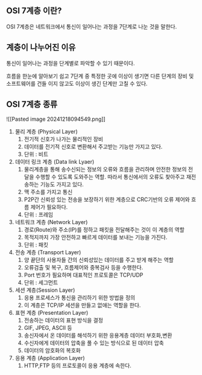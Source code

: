 ## OSI 7계층 이란?
OSI 7계층은 네트워크에서 통신이 일어나는 과정을 7단계로 나눈 것을 말한다.

## 계층이 나누어진 이유
통신이 일어나는 과정을 단계별로 파악할 수 있기 때문이다.

흐름을 한눈에 알아보기 쉽고 7단계 중 특정한 곳에 이상이 생기면 다른 단계의 장비 및 소프트웨어를 건들 이지 않고도 이상이 생긴 단계만 고칠 수 있다.

## OSI 7계층 종류
![[Pasted image 20241218094549.png]]
1. 물리 계층 (Physical Layer)
	1.  전기적 신호가 나가는 물리적인 장비
	2. 데이터를 전기적 신호로 변환해서 주고받는 기능만 가지고 있다. 
	3. 단위 : 비트
2.  데이터 링크 계층 (Data link Lyaer)
	1.  물리계층을 통해 송수신되는 정보의 오류와 흐름을 관리하며 안전한 정보의 전달을 수행할 수 있도록 도와주는 역할. 따라서 통신에서의 오류도 찾아주고 재전송하는 기능도 가지고 있다.
	2. 맥 주소를 가지고 통신
	3. P2P간 신뢰성 있는 전송을 보장하기 위한 계층으로 CRC기반의 오류 제어와 흐름 제어가 필요하다.
	4. 단위 : 프레임
3.  네트워크 계층 (Network Layer)
	1. 경로(Route)와 주소(IP)를 정하고 패킷을 전달해주는 것이 이 계층의 역할
	2. 목적지까지 가장 안전하고 빠르게 데이터를 보내는 기능을 가진다.
	3. 단위 : 패킷
4. 전송 계층 (Transport Layer)
	1. 양 끝단의 사용자들 간의 신뢰성있는 데이터를 주고 받게 해주는 역할
	2. 오류검출 및 복구, 흐름제어와 중복검사 등을 수행한다.
	3. Port 번호가 필요하며 대표적인 프로토콜은 TCP/UDP
	4. 단위 : 세그먼트
5.  세션  계층(Session Layer)
	1.  응용 프로세스가 통신을 관리하기 위한 방법을 정의
	2. 이 계층은 TCP/IP 세션을 만들고 없애는 역할을 한다.
6. 표현 계층 (Presentation Layer)
	1. 전송하는 데이터의 표현 방식을 결정
	2. GIF, JPEG, ASCII 등
	3. 송신자에서 온 데이터를 해석하기 위한 응용계층 데이터 부호화,변환
	4. 수신자에게 데이터의 압축을 풀 수 있는 방식으로 된 데이터 압축
	5. 데이터의 암호화의 복호화
7. 응용 계층 (Application Layer)
	1. HTTP,FTP 등의 프로토콜이 응용 계층에 속한다.